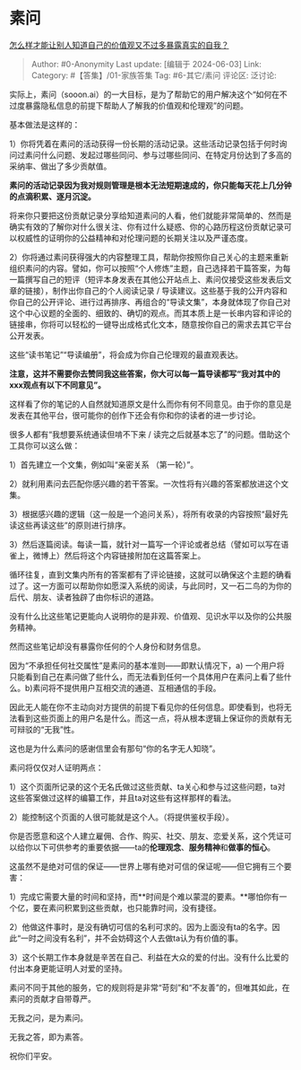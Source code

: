 # 素问
[怎么样才能让别人知道自己的价值观又不过多暴露真实的自我？](https://www.zhihu.com/question/539240374/answer/3519154636)

> Author: #0-Anonymity
> Last update: [编辑于 2024-06-03]
> Link:
> Category: #【答集】/01-家族答集
> Tag: #6-其它/素问 
> 评论区:
> 泛讨论:

实际上，素问（sooon.ai）的一大目标，是为了帮助它的用户解决这个“如何在不过度暴露隐私信息的前提下帮助人了解我的价值观和伦理观”的问题。

基本做法是这样的：

1）你将凭着在素问的活动获得一份长期的活动记录。这些活动记录包括于何时询问过素问什么问题、发起过哪些同问、参与过哪些同问、在特定月份达到了多高的采纳率、做出了多少贡献值。

**素问的活动记录因为我对规则管理是根本无法短期速成的，你只能每天花上几分钟的点滴积累、逐月沉淀。**

将来你只要把这份贡献记录分享给知道素问的人看，他们就能非常简单的、然而是确实有效的了解你对什么很关注、你有过什么疑惑、你的心路历程这份贡献记录可以权威性的证明你的公益精神和对伦理问题的长期关注以及严谨态度。

2）你将通过素问获得强大的内容整理工具，帮助你按照你自己关心的主题来重新组织素问的内容。譬如，你可以按照“个人修炼”主题，自己选择若干篇答案，为每一篇撰写自己的短评（短评本身发表在其他公开站点上、素问仅接受这些发表后文章的链接），制作出你自己的个人阅读记录 / 导读建议。这些基于我的公开内容和你自己的公开评论、进行过再排序、再组合的“导读文集”，本身就体现了你自己对这个中心议题的全面的、细致的、确切的观点。而其本质上是一长串内容和评论的链接串，你将可以轻松的一键导出成格式化文本，随意按你自己的需求去其它平台公开发表。

这些“读书笔记”“导读编册”，将会成为你自己伦理观的最直观表达。

**注意，这并不需要你去赞同我这些答案，你大可以每一篇导读都写“我对其中的xxx观点有以下不同意见”。**

这样看了你的笔记的人自然就知道原文是什么而你有何不同意见。由于你的意见是发表在其他平台，很可能你的创作下还会有你和你的读者的进一步讨论。

很多人都有“我想要系统通读但啃不下来 / 读完之后就基本忘了”的问题。借助这个工具你可以这么做：

1）首先建立一个文集，例如叫“亲密关系 （第一轮）”。

2）就利用素问去匹配你感兴趣的若干答案。一次性将有兴趣的答案都放进这个文集。

3）根据感兴趣的逻辑（这一般是一个追问关系），将所有收录的内容按照“最好先读这些再读这些”的原则进行排序。

3）然后逐篇阅读。每读一篇，就针对一篇写一个评论或者总结（譬如可以写在语雀上，微博上）然后将这个内容链接附加在这篇答案上。

循环往复，直到文集内所有的答案都有了评论链接，这就可以确保这个主题的确看过了。这一方面可以帮助你如愿深入系统的阅读，与此同时，又一石二鸟的为你的后代、朋友、读者独辟了由你标识的道路。

没有什么比这些笔记更能向人说明你的是非观、价值观、见识水平以及你的公共服务精神。

然而这些笔记却没有暴露你任何的个人身份和财务信息。

因为“不承担任何社交属性”是素问的基本准则——即默认情况下，a) 一个用户将只能看到自己在素问做了些什么，而无法看到任何一个具体用户在素问上看了些什么。b)素问将不提供用户互相交流的通道、互相通信的手段。

因此无人能在你不主动向对方提供的前提下看见你的任何信息。即使看到，也将无法看到这些页面上的用户名是什么。而这一点，将从根本逻辑上保证你的贡献有无可辩驳的“无我”性。

这也是为什么素问的感谢信里会有那句“你的名字无人知晓”。

素问将仅仅对人证明两点：

1）这个页面所记录的这个无名氏做过这些贡献、ta关心和参与过这些问题，ta对这些答案做过这样的编纂工作，并且ta对这些有这样那样的看法。

2）能控制这个页面的人很可能就是这个人。（将提供鉴权手段）。

你是否愿意和这个人建立雇佣、合作、购买、社交、朋友、恋爱关系，这个凭证可以给你以下可供参考的重要依据——ta的**伦理观念**、**服务精神**和**做事的恒心**。

这虽然不是绝对可信的保证——世界上哪有绝对可信的保证呢——但它拥有三个要害：

1）完成它需要大量的时间和坚持，而\*\*时间是个难以蒙混的要素。\*\*哪怕你有一个亿，要在素问积累到这些贡献，也只能靠时间，没有捷径。

2）他做这件事时，是没有确切可信的名利可求的。因为上面没有ta的名字。因此“一时之间没有名利”，并不会妨碍这个人去做ta认为有价值的事。

3）这个长期工作本身就是辛苦在自己、利益在大众的爱的付出。没有什么比爱的付出本身更能证明人对爱的坚持。

素问不同于其他的服务，它的规则将是非常“苛刻”和“不友善”的，但唯其如此，在素问的贡献才自带尊严。

无我之问，是为素问。

无我之答，即为素答。

祝你们平安。